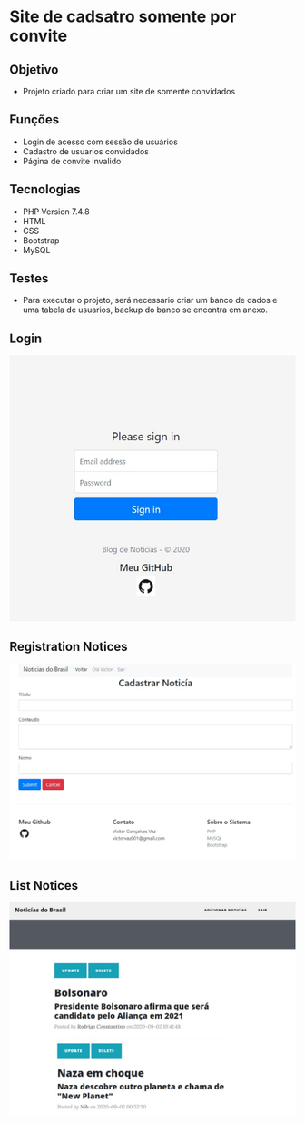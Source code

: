 # Site de cadsatro somente por convite <br>

## Objetivo
* Projeto criado para criar um site de somente convidados<br>

## Funções

* Login de acesso com sessão de usuários<br>
* Cadastro de usuarios convidados<br>
* Página de convite invalido<br>


## Tecnologias

* PHP Version 7.4.8<br>
* HTML<br>
* CSS<br>
* Bootstrap<br>
* MySQL

## Testes<br>

* Para executar o projeto, será necessario criar um banco de dados e uma tabela de usuarios, backup do banco se encontra em anexo.

## Login

![Tabela de Usuarios](https://github.com/victorvaz001/ProjetosPHP/blob/master/Projeto-Blog-Noticias/login.jpg)

## Registration Notices

![Cadastro de Usuarios](https://github.com/victorvaz001/ProjetosPHP/blob/master/Projeto-Blog-Noticias/registro.jpg)

## List Notices

![Cadastro de Usuarios](https://github.com/victorvaz001/ProjetosPHP/blob/master/Projeto-Blog-Noticias/tabela.jpg)



